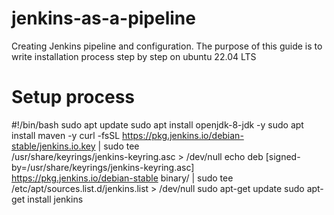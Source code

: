 # jenkins-as-a-pipeline
Creating Jenkins pipeline and configuration.
The purpose of this guide is to write installation process step by step on ubuntu 22.04 LTS

# Setup process
#!/bin/bash
sudo apt update
sudo apt install openjdk-8-jdk -y
sudo apt install maven -y 
curl -fsSL https://pkg.jenkins.io/debian-stable/jenkins.io.key | sudo tee \
  /usr/share/keyrings/jenkins-keyring.asc > /dev/null
echo deb [signed-by=/usr/share/keyrings/jenkins-keyring.asc] \
  https://pkg.jenkins.io/debian-stable binary/ | sudo tee \
  /etc/apt/sources.list.d/jenkins.list > /dev/null
sudo apt-get update
sudo apt-get install jenkins
